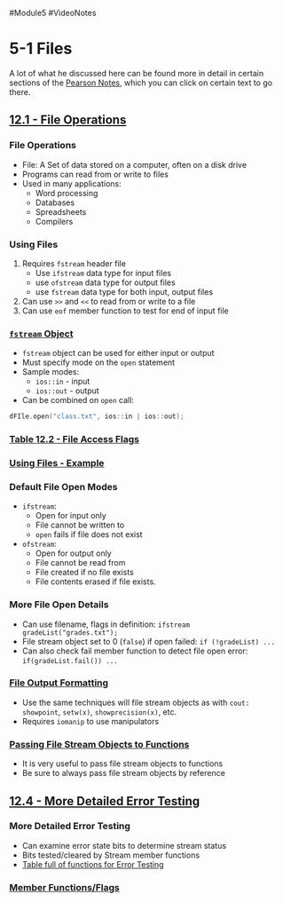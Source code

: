#Module5 #VideoNotes
# 5-1 Files
A lot of what he discussed here can be found more in detail in certain sections of the [Pearson Notes](../Pearson%20Notes), which you can click on certain text to go there.
## [12.1 - File Operations](../Pearson%20Notes/12.1%20-%20File%20Operations.md)
### File Operations
- File: A Set of data stored on a computer, often on a disk drive
- Programs can read from or write to files
- Used in many applications:
	- Word processing
	- Databases
	- Spreadsheets
	- Compilers

### Using Files
1) Requires `fstream` header file
	- Use `ifstream` data type for input files
	- use `ofstream` data type for output files
	- use `fstream` data type for both input, output files
2) Can use `>>` and `<<` to read from or write to a file
3) Can use `eof` member function to test for end of input file

### [`fstream` Object](../Pearson%20Notes/12.1%20-%20File%20Operations.md#Using-the-fstream-Data-Type)
- `fstream` object can be used for either input or output
- Must specify mode on the `open` statement
- Sample modes:
	- `ios::in` - input
	- `ios::out` - output
- Can be combined on `open` call:
```c++
dFIle.open("class.txt", ios::in | ios::out);
```

### [Table 12.2 - File Access Flags](../Pearson%20Notes/12.1%20-%20File%20Operations.md#Table-12-2)

### [Using Files - Example](../Pearson%20Notes/12.1%20-%20File%20Operations.md#Program-12-1)

### Default File Open Modes
- `ifstream`:
	- Open for input only
	- File cannot be written to
	- `open` fails if file does not exist
- `ofstream`:
	- Open for output only
	- File cannot be read from
	- File created if no file exists
	- File contents erased if file exists.

### More File Open Details
- Can use filename, flags in definition: `ifstream gradeList("grades.txt");`
- File stream object set to 0 (`false`) if open failed: `if (!gradeList) ...`
- Can also check fail member function to detect file open error: `if(gradeList.fail()) ...`

### [File Output Formatting](../Pearson%20Notes/12.2%20-%20File%20Output%20Formatting.md)
- Use the same techniques will file stream objects as with `cout: showpoint`, `setw(x)`, `showprecision(x)`, etc.
- Requires `iomanip` to use manipulators

### [Passing File Stream Objects to Functions](../Pearson%20Notes/12.3%20-%20Passing%20File%20Stream%20Objects%20to%20Functions.md)
- It is very useful to pass file stream objects to functions
- Be sure to always pass file stream objects by reference

## [12.4 - More Detailed Error Testing](../Pearson%20Notes/12.4%20-%20More%20Detailed%20Error%20Testing.md)
### More Detailed Error Testing
- Can examine error state bits to determine stream status
- Bits tested/cleared by Stream member functions
- [Table full of functions for Error Testing](../Pearson%20Notes/12.4%20-%20More%20Detailed%20Error%20Testing.md#Table-12-4)

### [Member Functions/Flags](../Pearson%20Notes/12.4%20-%20More%20Detailed%20Error%20Testing.md#Table-12-5)